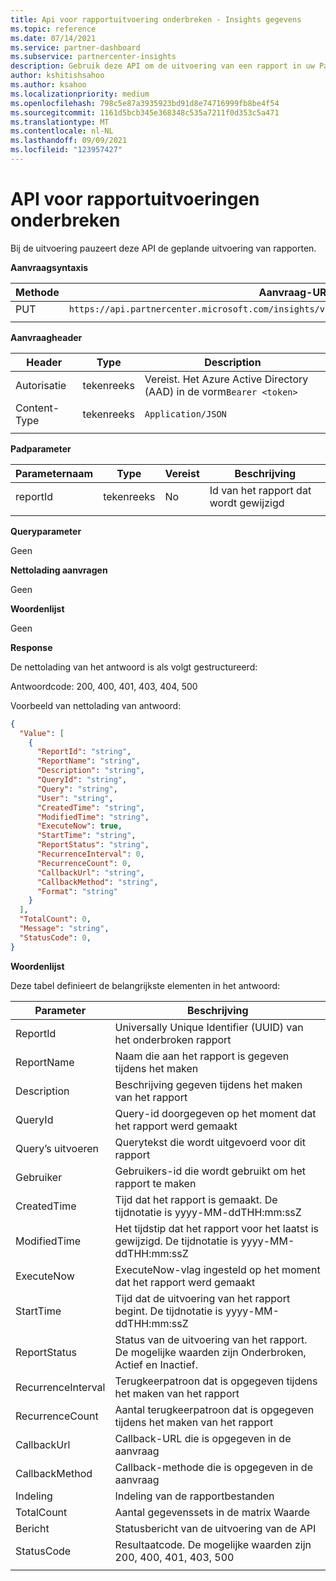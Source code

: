 ```yaml
---
title: Api voor rapportuitvoering onderbreken - Insights gegevens
ms.topic: reference
ms.date: 07/14/2021
ms.service: partner-dashboard
ms.subservice: partnercenter-insights
description: Gebruik deze API om de uitvoering van een rapport in uw Partner Center onderbreken.
author: kshitishsahoo
ms.author: ksahoo
ms.localizationpriority: medium
ms.openlocfilehash: 798c5e87a3935923bd91d8e74716999fb8be4f54
ms.sourcegitcommit: 1161d5bcb345e368348c535a7211f0d353c5a471
ms.translationtype: MT
ms.contentlocale: nl-NL
ms.lasthandoff: 09/09/2021
ms.locfileid: "123957427"
---
```

# <a name="pause-report-executions-api"></a>API voor rapportuitvoeringen onderbreken

Bij de uitvoering pauzeert deze API de geplande uitvoering van rapporten.

**Aanvraagsyntaxis**

|    Methode    |    Aanvraag-URI    |
|    ----    |    ----    |
|    PUT    |    `https://api.partnercenter.microsoft.com/insights/v1/mpn/ScheduledReport/pause/{ReportID}`    |
|        |        |

**Aanvraagheader**

|    Header    |    Type    |    Description    |
|    ----    |    ----    |    ----    |
|    Autorisatie    |    tekenreeks    |    Vereist. Het Azure Active Directory (AAD) in de vorm`Bearer <token>`    |
|    Content-Type    |    tekenreeks    |    `Application/JSON`    |
|        |        |        |

**Padparameter**

|    Parameternaam    |    Type    |    Vereist    |    Beschrijving    |
|    ----    |    ----    |    ----    |    ----    |
|    reportId     |    tekenreeks    |    No    |    Id van het rapport dat wordt gewijzigd     |
|        |        |        |        |

**Queryparameter**

Geen

**Nettolading aanvragen**

Geen

**Woordenlijst**

Geen

**Response**

De nettolading van het antwoord is als volgt gestructureerd:

Antwoordcode: 200, 400, 401, 403, 404, 500

Voorbeeld van nettolading van antwoord:

```json
{ 
  "Value": [ 
    { 
      "ReportId": "string", 
      "ReportName": "string", 
      "Description": "string", 
      "QueryId": "string", 
      "Query": "string", 
      "User": "string", 
      "CreatedTime": "string", 
      "ModifiedTime": "string", 
      "ExecuteNow": true, 
      "StartTime": "string", 
      "ReportStatus": "string", 
      "RecurrenceInterval": 0, 
      "RecurrenceCount": 0, 
      "CallbackUrl": "string", 
      "CallbackMethod": "string", 
      "Format": "string" 
    } 
  ], 
  "TotalCount": 0, 
  "Message": "string", 
  "StatusCode": 0, 
} 
```

**Woordenlijst**

Deze tabel definieert de belangrijkste elementen in het antwoord:

|    Parameter    |    Beschrijving    |
|    ----    |    ----    |
|    ReportId     |    Universally Unique Identifier (UUID) van het onderbroken rapport     |
|    ReportName     |    Naam die aan het rapport is gegeven tijdens het maken     |
|    Description     |    Beschrijving gegeven tijdens het maken van het rapport     |
|    QueryId     |    Query-id doorgegeven op het moment dat het rapport werd gemaakt     |
|    Query’s uitvoeren     |    Querytekst die wordt uitgevoerd voor dit rapport     |
|    Gebruiker     |    Gebruikers-id die wordt gebruikt om het rapport te maken     |
|    CreatedTime     |    Tijd dat het rapport is gemaakt. De tijdnotatie is yyyy-MM-ddTHH:mm:ssZ     |
|    ModifiedTime     |    Het tijdstip dat het rapport voor het laatst is gewijzigd. De tijdnotatie is yyyy-MM-ddTHH:mm:ssZ     |
|    ExecuteNow     |    ExecuteNow-vlag ingesteld op het moment dat het rapport werd gemaakt     |
|    StartTime     |    Tijd dat de uitvoering van het rapport begint. De tijdnotatie is yyyy-MM-ddTHH:mm:ssZ     |
|    ReportStatus     |    Status van de uitvoering van het rapport. De mogelijke waarden zijn Onderbroken, Actief en Inactief.     |
|    RecurrenceInterval     |    Terugkeerpatroon dat is opgegeven tijdens het maken van het rapport     |
|    RecurrenceCount     |    Aantal terugkeerpatroon dat is opgegeven tijdens het maken van het rapport     |
|    CallbackUrl     |    Callback-URL die is opgegeven in de aanvraag     |
|    CallbackMethod    |    Callback-methode die is opgegeven in de aanvraag    |
|    Indeling     |    Indeling van de rapportbestanden     |
|    TotalCount     |    Aantal gegevenssets in de matrix Waarde     |
|    Bericht     |    Statusbericht van de uitvoering van de API     |
|    StatusCode     |    Resultaatcode. De mogelijke waarden zijn 200, 400, 401, 403, 500     |
|        |        |
